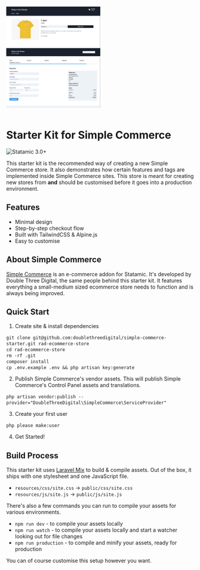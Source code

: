 <p style="display: inline-block;">
	<img src="./screenshot-product-detail.png" width="50%">
	<img src="./screenshot-checkout.png" width="50%">
</p>

# Starter Kit for Simple Commerce

![Statamic 3.0+](https://img.shields.io/badge/Statamic-3.0+-FF269E?style=for-the-badge&link=https://statamic.com)

This starter kit is the recommended way of creating a new Simple Commerce store. It also demonstrates how certain features and tags are implemented inside Simple Commerce sites. This store is meant for creating new stores from **and** should be customised before it goes into a production environment.

## Features
* Minimal design
* Step-by-step checkout flow
* Built with TailwindCSS & Alpine.js
* Easy to customise

## About Simple Commerce

[Simple Commerce](https://github.com/doublethreedigital/simple-commerce) is an e-commerce addon for Statamic. It's developed by Double Three Digital, the same people behind this starter kit. It features everything a small-medium sized ecommerce store needs to function and is always being improved.

## Quick Start

1. Create site & install dependencies

```
git clone git@github.com:doublethreedigital/simple-commerce-starter.git rad-ecommerce-store
cd rad-ecommerce-store
rm -rf .git
composer install
cp .env.example .env && php artisan key:generate
```

2. Publish Simple Commerce's vendor assets. This will publish Simple Commerce's Control Panel assets and translations.

```
php artisan vendor:publish --provider="DoubleThreeDigital\SimpleCommerce\ServiceProvider"
```

3. Create your first user

```
php please make:user
```

4. Get Started!

## Build Process

This starter kit uses [Laravel Mix](https://laravel.com/docs/master/mix) to build & compile assets. Out of the box, it ships with one stylesheet and one JavaScript file.

* `resources/css/site.css` -> `public/css/site.css`
* `resources/js/site.js` -> `public/js/site.js`

There's also a few commands you can run to compile your assets for various environments.

* `npm run dev` - to compile your assets locally
* `npm run watch` - to compile your assets locally and start a watcher looking out for file changes
* `npm run production` - to compile and minify your assets, ready for production

You can of course customise this setup however you want.
